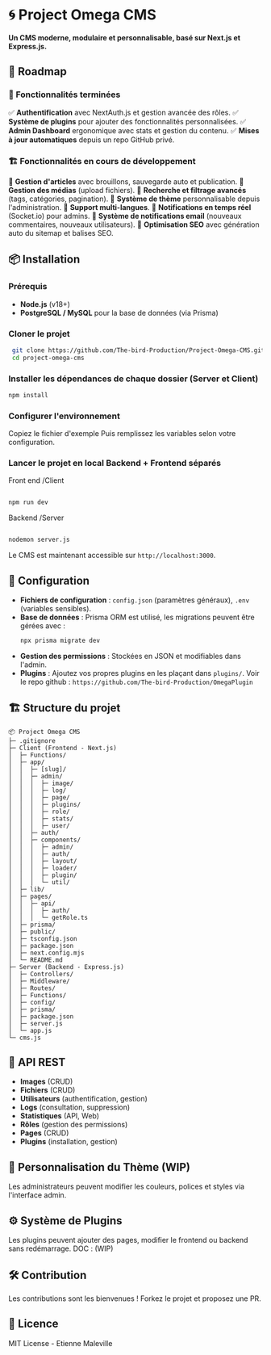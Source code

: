 # 🌀 Project Omega CMS

**Un CMS moderne, modulaire et personnalisable, basé sur Next.js et Express.js.**

## 🚀 Roadmap

### 🔹 Fonctionnalités terminées
✅ **Authentification** avec NextAuth.js et gestion avancée des rôles.
✅ **Système de plugins** pour ajouter des fonctionnalités personnalisées.
✅ **Admin Dashboard** ergonomique avec stats et gestion du contenu.
✅ **Mises à jour automatiques** depuis un repo GitHub privé.

### 🏗 Fonctionnalités en cours de développement
🚧 **Gestion d'articles** avec brouillons, sauvegarde auto et publication.
🚧 **Gestion des médias** (upload fichiers).
🚧 **Recherche et filtrage avancés** (tags, catégories, pagination).
🚧 **Système de thème** personnalisable depuis l'administration.
🚧 **Support multi-langues**.
🚧 **Notifications en temps réel** (Socket.io) pour admins.
🚧 **Système de notifications email** (nouveaux commentaires, nouveaux utilisateurs).
🚧 **Optimisation SEO** avec génération auto du sitemap et balises SEO.


## 📦 Installation

### Prérequis
- **Node.js** (v18+)
- **PostgreSQL / MySQL** pour la base de données (via Prisma)

### Cloner le projet
```sh
 git clone https://github.com/The-bird-Production/Project-Omega-CMS.git
 cd project-omega-cms
```

### Installer les dépendances de chaque dossier (Server et Client)
```sh
npm install
```

### Configurer l'environnement
Copiez le fichier d'exemple 
Puis remplissez les variables selon votre configuration.

### Lancer le projet en local Backend + Frontend séparés
Front end /Client
```sh

npm run dev
```
Backend /Server
```sh

nodemon server.js
```


Le CMS est maintenant accessible sur `http://localhost:3000`.

## 🔧 Configuration

- **Fichiers de configuration** : `config.json` (paramètres généraux), `.env` (variables sensibles).
- **Base de données** : Prisma ORM est utilisé, les migrations peuvent être gérées avec :
  ```sh
  npx prisma migrate dev
  ```
- **Gestion des permissions** : Stockées en JSON et modifiables dans l'admin.
- **Plugins** : Ajoutez vos propres plugins en les plaçant dans `plugins/`. Voir le repo github : `https://github.com/The-bird-Production/OmegaPlugin`

## 🏗 Structure du projet

```
📦 Project Omega CMS
├─ .gitignore
├─ Client (Frontend - Next.js)
│  ├─ Functions/
│  ├─ app/
│  │  ├─ [slug]/
│  │  ├─ admin/
│  │  │  ├─ image/
│  │  │  ├─ log/
│  │  │  ├─ page/
│  │  │  ├─ plugins/
│  │  │  ├─ role/
│  │  │  ├─ stats/
│  │  │  ├─ user/
│  │  ├─ auth/
│  │  ├─ components/
│  │  │  ├─ admin/
│  │  │  ├─ auth/
│  │  │  ├─ layout/
│  │  │  ├─ loader/
│  │  │  ├─ plugin/
│  │  │  └─ util/
│  ├─ lib/
│  ├─ pages/
│  │  ├─ api/
│  │  │  ├─ auth/
│  │  │  └─ getRole.ts
│  ├─ prisma/
│  ├─ public/
│  ├─ tsconfig.json
│  ├─ package.json
│  ├─ next.config.mjs
│  └─ README.md
├─ Server (Backend - Express.js)
│  ├─ Controllers/
│  ├─ Middleware/
│  ├─ Routes/
│  ├─ Functions/
│  ├─ config/
│  ├─ prisma/
│  ├─ package.json
│  ├─ server.js
│  └─ app.js
└─ cms.js
```

## 📜 API REST
- **Images** (CRUD)
- **Fichiers** (CRUD)
- **Utilisateurs** (authentification, gestion)
- **Logs** (consultation, suppression)
- **Statistiques** (API, Web)
- **Rôles** (gestion des permissions)
- **Pages** (CRUD)
- **Plugins** (installation, gestion)

## 🎨 Personnalisation du Thème (WIP)
Les administrateurs peuvent modifier les couleurs, polices et styles via l'interface admin.

## ⚙️ Système de Plugins
Les plugins peuvent ajouter des pages, modifier le frontend ou backend sans redémarrage.
DOC : (WIP)


## 🛠 Contribution
Les contributions sont les bienvenues ! Forkez le projet et proposez une PR.

## 📄 Licence
MIT License - Etienne Maleville

